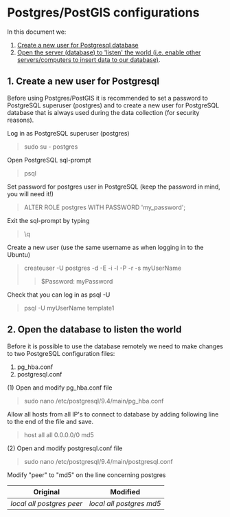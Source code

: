 # Postgres/PostGIS configurations

In this document we:

1. [Create a new user for Postgresql database](#1)
2. [Open the server (database) to 'listen' the world (i.e. enable other servers/computers to insert data to our database)](#2).

## <a name="1"><a/>1. Create a new user for Postgresql

Before using Postgres/PostGIS it is recommended to set a password to PostgreSQL superuser (postgres) and to create a new user for PostgreSQL database 
that is always used during the data collection (for security reasons).     

Log in as PostgreSQL superuser (postgres)

>   sudo su - postgres

Open PostgreSQL sql-prompt
>   psql

Set password for postgres user in PostgreSQL (keep the password in mind, you will need it!)
>   ALTER ROLE postgres WITH PASSWORD 'my_password';

Exit the sql-prompt by typing
>   \q 

Create a new user (use the same username as when logging in to the Ubuntu)
>   createuser -U postgres -d -E -i -l -P -r -s myUserName
>   >$Password: myPassword

Check that you can log in as psql -U <yourusername>
>   psql -U myUserName template1

## <a name="2"><a/>2. Open the database to listen the world
Before it is possible to use the database remotely we need to make changes to two PostgreSQL configuration files:
 1. pg_hba.conf 
 2. postgresql.conf
  

(1) Open and modify pg_hba.conf file
>   sudo nano /etc/postgresql/9.4/main/pg_hba.conf

Allow all hosts from all IP's to connect to database by adding following line to the end of the file and save.
>   host all all 0.0.0.0/0 md5
    

(2) Open and modify postgresql.conf file 
>   sudo nano /etc/postgresql/9.4/main/postgresql.conf

Modify "peer" to "md5" on the line concerning postgres

| Original | Modified |
|----------| ---------|
| _local   all   postgres   peer_ | _local   all   postgres   md5_ | 


